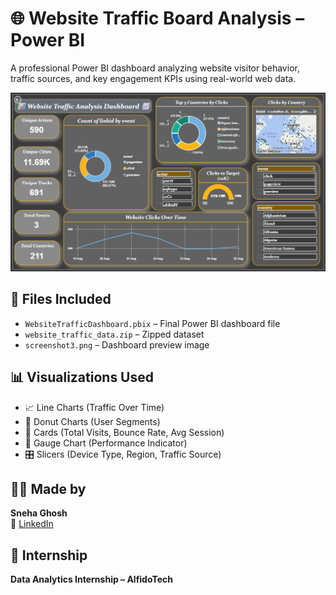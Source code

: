 # 🌐 Website Traffic Board Analysis – Power BI

A professional Power BI dashboard analyzing website visitor behavior, traffic sources, and key engagement KPIs using real-world web data.

![Dashboard Screenshot](https://raw.githubusercontent.com/snehez/WebsiteTrafficAnalysis/main/screenshot3.png)


## 📁 Files Included
- `WebsiteTrafficDashboard.pbix` – Final Power BI dashboard file
- `website_traffic_data.zip` – Zipped dataset
- `screenshot3.png` – Dashboard preview image


## 📊 Visualizations Used
- 📈 Line Charts (Traffic Over Time)
- 🍩 Donut Charts (User Segments)
- 📇 Cards (Total Visits, Bounce Rate, Avg Session)
- 🎯 Gauge Chart (Performance Indicator)
- 🎛️ Slicers (Device Type, Region, Traffic Source)


## 👩‍💻 Made by
**Sneha Ghosh**  
🔗 [LinkedIn](https://www.linkedin.com/in/sneha-ghosh-98aaa9337)


## 📌 Internship
**Data Analytics Internship – AlfidoTech**
